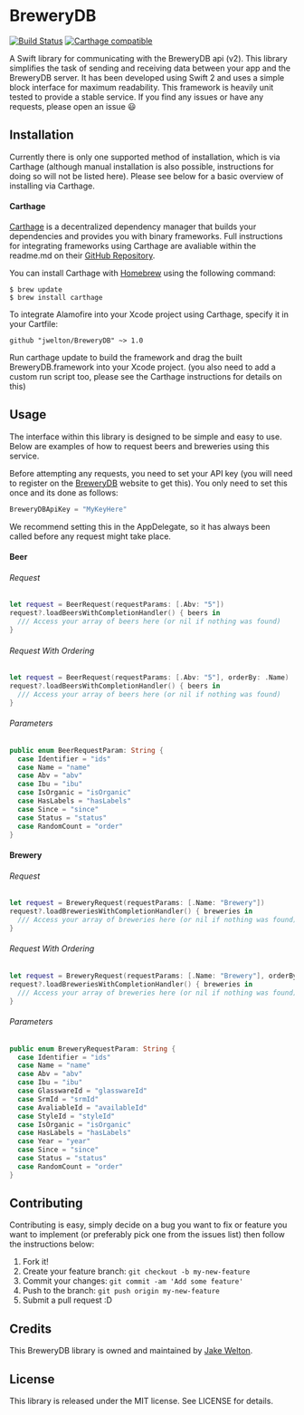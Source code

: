 # BreweryDB
[![Build Status](https://travis-ci.org/jwelton/BreweryDB.svg)](https://travis-ci.org/jwelton/BreweryDB)
[![Carthage compatible](https://img.shields.io/badge/Carthage-compatible-4BC51D.svg?style=flat)](https://github.com/Carthage/Carthage)

A Swift library for communicating with the BreweryDB api (v2). This library simplifies the task of sending and receiving data between your app and the BreweryDB server. It has been developed using Swift 2 and uses a simple block interface for maximum readability. This framework is heavily unit tested to provide a stable service. If you find any issues or have any requests, please open an issue :smiley:

## Installation
Currently there is only one supported method of installation, which is via Carthage (although manual installation is also possible, instructions for doing so will not be listed here). Please see below for a basic overview of installing via Carthage.

#### Carthage
[Carthage](https://github.com/Carthage/Carthage) is a decentralized dependency manager that builds your dependencies and provides you with binary frameworks. Full instructions for integrating frameworks using Carthage are avaliable within the readme.md on their [GitHub Repository](https://github.com/Carthage/Carthage).

You can install Carthage with [Homebrew](http://brew.sh/) using the following command:
```
$ brew update
$ brew install carthage
```
To integrate Alamofire into your Xcode project using Carthage, specify it in your Cartfile:
```
github "jwelton/BreweryDB" ~> 1.0
```
Run carthage update to build the framework and drag the built BreweryDB.framework into your Xcode project. (you also need to add a custom run script too, please see the Carthage instructions for details on this)

## Usage
The interface within this library is designed to be simple and easy to use. Below are examples of how to request beers and breweries using this service.

Before attempting any requests, you need to set your API key (you will need to register on the [BreweryDB](https://www.brewerydb.com/) website to get this). You only need to set this once and its done as follows:

``` swift
BreweryDBApiKey = "MyKeyHere"
```

We recommend setting this in the AppDelegate, so it has always been called before any request might take place.

#### Beer
###### Request
``` swift
let request = BeerRequest(requestParams: [.Abv: "5"])
request?.loadBeersWithCompletionHandler() { beers in
  /// Access your array of beers here (or nil if nothing was found)
}
```

###### Request With Ordering
``` swift
let request = BeerRequest(requestParams: [.Abv: "5"], orderBy: .Name)
request?.loadBeersWithCompletionHandler() { beers in
  /// Access your array of beers here (or nil if nothing was found)
}
```

###### Parameters
``` swift
public enum BeerRequestParam: String {
  case Identifier = "ids"
  case Name = "name"
  case Abv = "abv"
  case Ibu = "ibu"
  case IsOrganic = "isOrganic"
  case HasLabels = "hasLabels"
  case Since = "since"
  case Status = "status"
  case RandomCount = "order"
}
```

#### Brewery
###### Request
``` swift
let request = BreweryRequest(requestParams: [.Name: "Brewery"])
request?.loadBreweriesWithCompletionHandler() { breweries in
  /// Access your array of breweries here (or nil if nothing was found)
}
```

###### Request With Ordering
``` swift
let request = BreweryRequest(requestParams: [.Name: "Brewery"], orderBy: .Name)
request?.loadBreweriesWithCompletionHandler() { breweries in
  /// Access your array of breweries here (or nil if nothing was found)
}
```

###### Parameters
``` swift
public enum BreweryRequestParam: String {
  case Identifier = "ids"
  case Name = "name"
  case Abv = "abv"
  case Ibu = "ibu"
  case GlasswareId = "glasswareId"
  case SrmId = "srmId"
  case AvaliableId = "availableId"
  case StyleId = "styleId"
  case IsOrganic = "isOrganic"
  case HasLabels = "hasLabels"
  case Year = "year"
  case Since = "since"
  case Status = "status"
  case RandomCount = "order"
}
```

## Contributing
Contributing is easy, simply decide on a bug you want to fix or feature you want to implement (or preferably pick one from the issues list) then follow the instructions below:

1. Fork it!
2. Create your feature branch: `git checkout -b my-new-feature`
3. Commit your changes: `git commit -am 'Add some feature'`
4. Push to the branch: `git push origin my-new-feature`
5. Submit a pull request :D

## Credits
This BreweryDB library is owned and maintained by [Jake Welton](http://jakewelton.co.uk).

## License
This library is released under the MIT license. See LICENSE for details.

